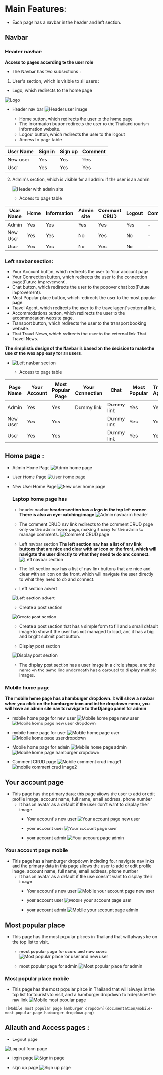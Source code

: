 # Main Features:
  - Each page has a navbar in the header and left section.

  ## Navbar 
  ### Header navbar:
  **Access to pages according to the user role**
  - The Navbar has two subsections :
1. User's section, which is visible to all users :
  - Logo, which redirects to the home page
     
  ![Logo](documentation/logo-in-header.png)

  - Header nav bar
  ![Header user image](documentation/header-user-image.png)


    - Home button, which redirects the user to the home page
    - The information button redirects the user to the Thailand tourism information website.
    - Logout button, which redirects the user to the logout
    - Access to page table

  | User Name | Sign in | Sign up | Comment |
  | ------- | --------- | ------- | ------- |
  | New user | Yes | Yes | Yes | - |
  | User | Yes | Yes | Yes | - |

2. Admin's section, which is visible for all admin:
    if the user is an admin 

   ![Header with admin site](documentation/header-admin-image.png)


    - Access to page table

  | User Name | Home | Information | Admin site | Comment CRUD | Logout | Comment |
  | --------- | ---- | ----------- | ---------- | ------ | ------- | ------- |
  | Admin | Yes | Yes | Yes | Yes | Yes | - |
  | New User | Yes | Yes | No | Yes | No | - |
  | User | Yes | Yes | No | Yes | No | - |

 
  ### Left navbar section:
  - Your Account button, which redirects the user to Your account page.
  - Your Connection button, which redirects the user to the connection page(Future Improvement).
  - Chat button, which redirects the user to the popover chat box(Future improvement).
  - Most Popular place button, which redirects the user to the most popular page.
  - Travel Agent, which redirects the user to the travel agent's external link.
  - Accommodations button, which redirects the user to the accommodation website page.
  - Transport button, which redirects the user to the transport booking website.
  - Thai Travel News, which redirects the user to the external link Thai Travel News.

**The simplistic design of the Navbar is based on the decision to make the use of the web app easy for all users.**

  - ![Left navbar section](documentation/left-nav.png)


    - Access to page table
      
| Page Name | Your Account | Most Popular Page| Your Connection | Chat | Most Popular | Travel Agent | Accommodations | Transport | Thai Travel News | Comment |
| --------- | ----------------- | ------------ | --------------- | ---- | ------------ | ------------ | -------------- | --------- | ---------------- | ------- |
| Admin      | Yes               | Yes       | Dummy link       | Dummy link   | Yes | Yes | Yes | Yes | Yes |  Future improvement  |
| New User      | Yes               | Yes       |         | Dummy link   | Yes | Yes | Yes | Yes | Yes |  Future improvement |
| User      | Yes               | Yes       |         | Dummy link   | Yes | Yes | Yes | Yes | Yes |  Future improvement |


## Home page :
- Admin Home Page
![Admin home page](documentation/home-page-image1.png)

- User Home Page
![User home page](documentation/home-page-user.png)

- New User Home Page
![New user home page](documentation/new-user-home-page.png)
  ### Laptop home page has 
  - header navbar
  **header section has a logo in the top left corner. There is also an eye-catching image**
  ![Admin navbar in header](documentation/header-admin-image.png)

  - The comment CRUD nav link redirects to the comment CRUD page only on the admin home page, making it easy for the admin to manage comments.
  ![Comment CRUD page](documentation/comment-crud-page.png)

  - Left navbar section
  **The left section nav has a list of nav link buttons that are nice and clear with an icon on the front, which will navigate the user directly to what they need to do and connect.**
  ![Left navbar section](documentation/left-nav.png)
  - The left section nav has a list of nav link buttons that are nice and clear with an icon on the front, which will navigate the user directly to what they need to do and connect. 

  - Left section advert

  ![Left section advert](documentation/left-section-advert.png)

  - Create a post section

  ![Create post section](images/create-post-section.png)

  - Create a post section that has a simple form to fill and a small default image to show if the user has not managed to load, and it has a big and bright submit post button.

  - Display post section

  ![Display post section](documentation/display-post-section.png)

  - The display post section has a user image in a circle shape, and the name on the same line underneath has a carousel to display multiple images.
  
### Mobile home page
  **The mobile home page has a hamburger dropdown. It will show a navbar when you click on the hamburger icon and in the dropdown menu, you will have an admin site nav to navigate to the Django panel for admin**
  - mobile home page for new user
  ![Mobile home page new user](documentation/mobile-home-page-new-user.png)
  ![Mobile home page new user dropdown](documentation/mobile-home-page-new-user-dropdown.png)

  - mobile home page for user
  ![Mobile home page user](documentation/mobile-home-page-user.png)
  ![Mobile home page user dropdown](documentation/mobile-home-page-user-dropdown.png)

  - Mobile home page for admin
  ![Mobile home page admin](documentation/mobile-home-page-hamburger.png)
  ![Mobile home page hamburger dropdown](documentation/mobile-home-page-hamburger-dropdown.png)

  - Comment CRUD page
  ![Mobile comment crud image1](documentation/mobile-comment-crud-image1.png)
  ![mobile comment crud image2](documentation/mobile-comment-crud-image2.png)


 ## Your account page
  - This page has the primary data; this page allows the user to add or edit profile image, account name, full name, email address, phone number 
    - It has an avatar as a default if the user don't want to display their image
      - Your account's new user
      ![Your account page new user](documentation/your-account-page-new-user.png)

      - your account user
      ![Your account page user](documentation/your-account-page-user.png)

      - your account admin
      ![Your account page admin](documentation/your-account-page-admin.png)
### Your account page mobile
 - This page has a hamburger dropdown including four navigate nav links and the primary data in this page allows the user to add or edit profile image, account name, full name, email address, phone number 
    - It has an avatar as a default if the use doesn't want to display their image
      - Your account's new user
      ![Mobile your account page new user](documentation/mobile-your-account-page-new-user.png)

      - your account user
      ![Mobile your account page user](documentation/mobile-your-account-page-user.png)

      - your account admin
      ![Mobile your account page admin](documentation/mobile-your-account-page-admin.png)

## Most popular place
  - This page has the most popular places in Thailand that will always be on the top list to visit.
      - most popular page for users and new users
  ![Most popular place for user and new user](documentation/most-popular-page-user-and-new-user.png)

       - most popular page for admin
  ![Most popular place for admin](documentation/most-popular-page-admin.png)


  ### Most popular place mobile
   - This page has the most popular place in Thailand that will always in the top list for tourists to visit, and a hamburger dropdown to hide/show the nav link
    ![Mobile most popular page](documentation/mobile-most-popular-page-.png)

    ![Mobile most popular page hamburger dropdown](documentation/mobile-most-popular-page-hamburger-dropdown.png)

## Allauth and Access pages :

  - Logout page
  
  ![Log out form page](documentation/logout-page-image.png)

  - login page
  ![Sign in page](documentation/sign-in-page.png)

  - sign up page
  ![Sign up page](documentation/sign-up-page.png)

